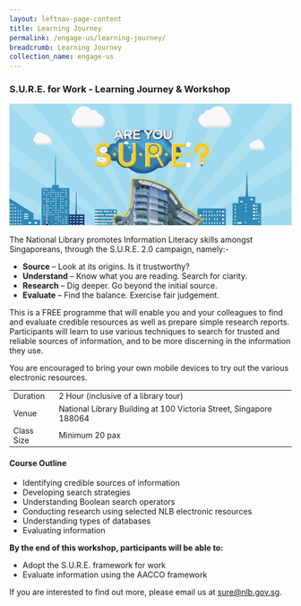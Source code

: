 ```yaml
---
layout: leftnav-page-content
title: Learning Journey
permalink: /engage-us/learning-journey/
breadcrumb: Learning Journey
collection_name: engage-us
---
```


### **S.U.R.E. for Work - Learning Journey & Workshop**

![Banner for SURE for work - learning journey & workshop](/images/banner-learning-journey.png)

The National Library promotes Information Literacy skills amongst Singaporeans, through the S.U.R.E. 2.0 campaign, namely:-

* **Source** – Look at its origins. Is it trustworthy?
* **Understand** – Know what you are reading. Search for clarity.
* **Research** – Dig deeper. Go beyond the initial source.
* **Evaluate** – Find the balance. Exercise fair judgement.

This is a FREE programme that will enable you and your colleagues to find and evaluate credible resources as well as prepare simple research reports. Participants will learn to use various techniques to search for trusted and reliable sources of information, and to be more discerning in the information they use.

You are encouraged to bring your own mobile devices to try out the various electronic resources.

<table class="table-v">
  <tr>
    <td>Duration</td>
    <td>2 Hour (inclusive of a library tour)</td>
  </tr>
  <tr>
    <td>Venue</td>
    <td>National Library Building at 100 Victoria Street, Singapore 188064</td>
  </tr>
  <tr>
    <td>Class Size</td>
    <td>Minimum 20 pax</td>
  </tr>
</table>

#### **Course Outline**
* Identifying credible sources of information
* Developing search strategies
* Understanding Boolean search operators
* Conducting research using selected NLB electronic resources
* Understanding types of databases
* Evaluating information

**By the end of this workshop, participants will be able to:**
* Adopt the S.U.R.E. framework for work 
* Evaluate information using the AACCO framework

If you are interested to find out more, please email us at [sure@nlb.gov.sg](mailto:sure@nlb.gov.sg).